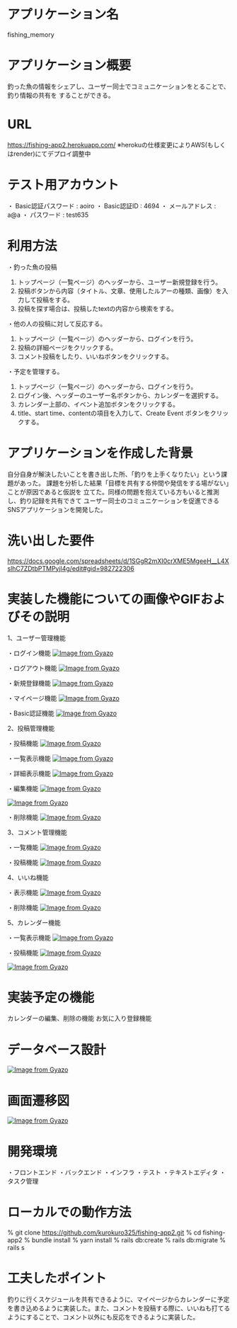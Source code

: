 # アプリケーション名
   fishing_memory


# アプリケーション概要
   釣った魚の情報をシェアし、ユーザー同士でコミュニケーションをとることで、釣り情報の共有を
   することができる。


# URL
   https://fishing-app2.herokuapp.com/
   ※herokuの仕様変更によりAWS(もしくはrender)にてデプロイ調整中


# テスト用アカウント
   ・ Basic認証パスワード : aoiro
   ・ Basic認証ID : 4694
   ・ メールアドレス : a@a
   ・ パスワード : test635


# 利用方法

・釣った魚の投稿
1. トップページ（一覧ページ）のヘッダーから、ユーザー新規登録を行う。
2. 投稿ボタンから内容（タイトル、文章、使用したルアーの種類、画像）を入力して投稿をする。
3. 投稿を探す場合は、投稿したtextの内容から検索をする。

・他の人の投稿に対して反応する。
1. トップページ（一覧ページ）のヘッダーから、ログインを行う。
2. 投稿の詳細ページをクリックする。
3. コメント投稿をしたり、いいねボタンをクリックする。

・予定を管理する。
1. トップページ（一覧ページ）のヘッダーから、ログインを行う。
2. ログイン後、ヘッダーのユーザー名ボタンから、カレンダーを選択する。
3. カレンダー上部の、イベント追加ボタンをクリックする。
4. title、start time、contentの項目を入力して、Create Event ボタンをクリックする。


# アプリケーションを作成した背景
自分自身が解決したいことを書き出した所、「釣りを上手くなりたい」という課題があった。
課題を分析した結果「目標を共有する仲間や発信をする場がない」ことが原因であると仮説を
立てた。同様の問題を抱えている方もいると推測し、釣り記録を共有できて
ユーザー同士のコミュニケーションを促進できるSNSアプリケーションを開発した。


# 洗い出した要件
https://docs.google.com/spreadsheets/d/1SGgR2mXI0crXME5MgeeH__L4XslhC7ZDtbPTMPyjl4g/edit#gid=982722306


# 実装した機能についての画像やGIFおよびその説明
1、ユーザー管理機能

・ログイン機能
[![Image from Gyazo](https://i.gyazo.com/493fbc539ee32234b46ba5610ffca0a8.gif)](https://gyazo.com/493fbc539ee32234b46ba5610ffca0a8)

・ログアウト機能
[![Image from Gyazo](https://i.gyazo.com/656ac5aca0434e1ddc5a72a9bc10cbdb.gif)](https://gyazo.com/656ac5aca0434e1ddc5a72a9bc10cbdb)

・新規登録機能
[![Image from Gyazo](https://i.gyazo.com/6b1114993c6392288cd63e37a7ffe98c.gif)](https://gyazo.com/6b1114993c6392288cd63e37a7ffe98c)

・マイページ機能
[![Image from Gyazo](https://i.gyazo.com/01637a3fe0839481db50177901e694d7.gif)](https://gyazo.com/01637a3fe0839481db50177901e694d7)

・Basic認証機能
 [![Image from Gyazo](https://i.gyazo.com/b29b8b988e043ff421c9b3a5a1381592.gif)](https://gyazo.com/b29b8b988e043ff421c9b3a5a1381592)


2、投稿管理機能

・投稿機能
[![Image from Gyazo](https://i.gyazo.com/d71560263361542167ff38cbe5b2556b.gif)](https://gyazo.com/d71560263361542167ff38cbe5b2556b)

・一覧表示機能
[![Image from Gyazo](https://i.gyazo.com/93d24fcae5ff1364535c663627565b1e.gif)](https://gyazo.com/93d24fcae5ff1364535c663627565b1e)

・詳細表示機能
[![Image from Gyazo](https://i.gyazo.com/453abf8976203b5e13cbc5beecc61b8c.gif)](https://gyazo.com/453abf8976203b5e13cbc5beecc61b8c)

・編集機能
[![Image from Gyazo](https://i.gyazo.com/5e347acb8f78fe2b841ef320f2b61292.gif)](https://gyazo.com/5e347acb8f78fe2b841ef320f2b61292)

[![Image from Gyazo](https://i.gyazo.com/ad4f07d53c7c157dc9351a6f7fea3213.gif)](https://gyazo.com/ad4f07d53c7c157dc9351a6f7fea3213)

・削除機能
[![Image from Gyazo](https://i.gyazo.com/3ca61af5046ad239f8746a3a2f49c877.gif)](https://gyazo.com/3ca61af5046ad239f8746a3a2f49c877)


3、コメント管理機能

・一覧機能
[![Image from Gyazo](https://i.gyazo.com/80585968256b77ea0e2b508f69061155.gif)](https://gyazo.com/80585968256b77ea0e2b508f69061155)

・投稿機能
[![Image from Gyazo](https://i.gyazo.com/80585968256b77ea0e2b508f69061155.gif)](https://gyazo.com/80585968256b77ea0e2b508f69061155)


4、いいね機能

・表示機能
[![Image from Gyazo](https://i.gyazo.com/fa511bd0b4c2fe4062aca7023a500024.gif)](https://gyazo.com/fa511bd0b4c2fe4062aca7023a500024)

・削除機能
[![Image from Gyazo](https://i.gyazo.com/ad121d553e0a6363ae037030c9f5f65e.gif)](https://gyazo.com/ad121d553e0a6363ae037030c9f5f65e)


5、カレンダー機能

・一覧表示機能
[![Image from Gyazo](https://i.gyazo.com/e8119dd6165ef87e66d0ae96868b14cf.gif)](https://gyazo.com/e8119dd6165ef87e66d0ae96868b14cf)

・投稿機能
[![Image from Gyazo](https://i.gyazo.com/7c524729d1b7ca693773fbcd4077309b.gif)](https://gyazo.com/7c524729d1b7ca693773fbcd4077309b)

[![Image from Gyazo](https://i.gyazo.com/45ec95da2c5e64c031e5f4b6190b5b8f.gif)](https://gyazo.com/45ec95da2c5e64c031e5f4b6190b5b8f)

# 実装予定の機能
カレンダーの編集、削除の機能
お気に入り登録機能


# データベース設計
[![Image from Gyazo](https://i.gyazo.com/74b5ffa84bd76f3a1e942c2e8e3c90bf.png)](https://gyazo.com/74b5ffa84bd76f3a1e942c2e8e3c90bf)


# 画面遷移図
[![Image from Gyazo](https://i.gyazo.com/346d1968e2bc7b78a9740f6f8a46cce5.png)](https://gyazo.com/346d1968e2bc7b78a9740f6f8a46cce5)


# 開発環境
・フロントエンド
・バックエンド
・インフラ
・テスト
・テキストエディタ
・タスク管理


# ローカルでの動作方法
% git clone https://github.com/kurokuro325/fishing-app2.git
% cd fishing-app2
% bundle install
% yarn install
% rails db:create
% rails db:migrate
% rails s


# 工夫したポイント
釣りに行くスケジュールを共有できるように、マイページからカレンダーに予定を書き込めるように実装した。また、コメントを投稿する際に、いいねも打てるようにすることで、コメント以外にも反応をできるように実装した。
